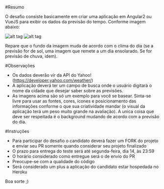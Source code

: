 #Resumo

O desafio consiste basicamente em criar uma aplicação em Angular2 ou VueJS para exibir os dados da previsão do tempo. Conforme imagem abaixo:

![alt tag](https://i.ytimg.com/vi/_HhQxUTQf38/maxresdefault.jpg)
![alt tag](https://i.ytimg.com/vi/NAsHIe3gxI8/maxresdefault.jpg)


Repare que o fundo da imagem muda de acordo com o clima do dia (se a previsão for de sol, uma imagem que remete a um dia ensolarado. Se for previsão de chuva, idem).

#Observações
* Os dados deverão vir da API do Yahoo! (https://developer.yahoo.com/weather/)  
* A aplicação deverá ter um campo de busca onde o usuário digitará o nome da cidade que desejar saber sobre as previsões.
* As imagens acima são só um exemplo para você se basear. Sinta-se livre para usar as fontes, cores, ícones e posicionamento das informações conforme o que sua criatividade mandar (o visual da aplicação terá um peso muito grande na avaliação). A unica coisa que deve ser respeitada é o background mudando de acordo com a previsão do dia.
 


#Instruções
* Para participar do desafio o candidato deverá fazer um FORK do projeto e enviar seu PR somente quando considerar seu projeto finalizado
* O prazo para entrega do teste será até segunda-feira, dia 14, às 23:59
* O horário considerado como entregue será o de envio do PR
* Preocupe-se com a qualidade do código
* Será considerado um plus a aplicação do candidato estar hospedada no Heroku


Boa sorte ;)




